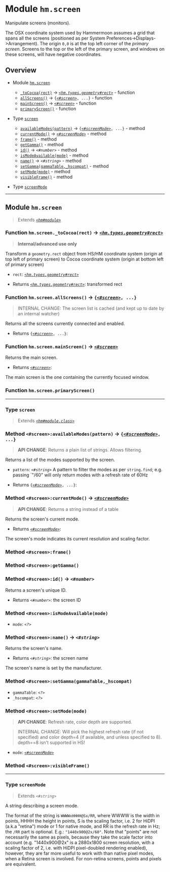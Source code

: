 # Module `hm.screen`

Manipulate screens (monitors).

The OSX coordinate system used by Hammermoon assumes a grid that spans all the screens (positioned as per
System Preferences->Displays->Arrangement). The origin `0,0` is at the top left corner of the *primary screen*.
Screens to the top or the left of the primary screen, and windows on these screens, will have negative coordinates.

## Overview


* Module [`hm.screen`](hm.screen.md#module-hmscreen)
  * [`_toCocoa(rect)`](hm.screen.md#function-hmscreentococoarect---hmtypesgeometryrect) -> [_`<hm.types.geometry#rect>`_](hm.types.geometry.md#type-rect) - function
  * [`allScreens()`](hm.screen.md#function-hmscreenallscreens---screen-) -> `{`[_`<#screen>`_](hm.screen.md#type-screen)`, ...}` - function
  * [`mainScreen()`](hm.screen.md#function-hmscreenmainscreen---screen) -> [_`<#screen>`_](hm.screen.md#type-screen) - function
  * [`primaryScreen()`](hm.screen.md#function-hmscreenprimaryscreen) - function


* Type [`screen`](hm.screen.md#type-screen)
  * [`availableModes(pattern)`](hm.screen.md#method-screenavailablemodespattern---screenmode-) -> `{`[_`<#screenMode>`_](hm.screen.md#type-screenmode)`, ...}` - method
  * [`currentMode()`](hm.screen.md#method-screencurrentmode---screenmode) -> [_`<#screenMode>`_](hm.screen.md#type-screenmode) - method
  * [`frame()`](hm.screen.md#method-screenframe) - method
  * [`getGamma()`](hm.screen.md#method-screengetgamma) - method
  * [`id()`](hm.screen.md#method-screenid---number) -> _`<#number>`_ - method
  * [`isModeAvailable(mode)`](hm.screen.md#method-screenismodeavailablemode) - method
  * [`name()`](hm.screen.md#method-screenname---string) -> _`<#string>`_ - method
  * [`setGamma(gammaTable,_hscompat)`](hm.screen.md#method-screensetgammagammatablehscompat) - method
  * [`setMode(mode)`](hm.screen.md#method-screensetmodemode) - method
  * [`visibleFrame()`](hm.screen.md#method-screenvisibleframe) - method


* Type [`screenMode`](hm.screen.md#type-screenmode)






------------------

## Module `hm.screen`

> Extends [_`<hm#module>`_](hm.md#class-module)






### Function `hm.screen._toCocoa(rect)` -> [_`<hm.types.geometry#rect>`_](hm.types.geometry.md#type-rect)

> **Internal/advanced use only**

Transform a `geometry.rect` object from HS/HM coordinate system (origin at top left of primary screen)
to Cocoa coordinate system (origin at bottom left of primary screen)

* `rect`: [_`<hm.types.geometry#rect>`_](hm.types.geometry.md#type-rect) 



* Returns [_`<hm.types.geometry#rect>`_](hm.types.geometry.md#type-rect): transformed rect




### Function `hm.screen.allScreens()` -> `{`[_`<#screen>`_](hm.screen.md#type-screen)`, ...}`

> INTERNAL CHANGE: The screen list is cached (and kept up to date by an internal watcher)

Returns all the screens currently connected and enabled.



* Returns `{`[_`<#screen>`_](hm.screen.md#type-screen)`, ...}`: 




### Function `hm.screen.mainScreen()` -> [_`<#screen>`_](hm.screen.md#type-screen)

Returns the main screen.



* Returns [_`<#screen>`_](hm.screen.md#type-screen): 

The main screen is the one containing the currently focused window.


### Function `hm.screen.primaryScreen()`








------------------

### Type `screen`

> Extends [_`<hm#module.class>`_](hm.md#class-moduleclass)






### Method `<#screen>:availableModes(pattern)` -> `{`[_`<#screenMode>`_](hm.screen.md#type-screenmode)`, ...}`

> **API CHANGE**: Returns a plain list of strings. Allows filtering.

Returns a list of the modes supported by the screen.

* `pattern`: _`<#string>`_ A pattern to filter the modes as per `string.find`; e.g. passing `"/60" will only return modes with a refresh rate of 60Hz



* Returns `{`[_`<#screenMode>`_](hm.screen.md#type-screenmode)`, ...}`: 




### Method `<#screen>:currentMode()` -> [_`<#screenMode>`_](hm.screen.md#type-screenmode)

> **API CHANGE**: Returns a string instead of a table

Returns the screen's current mode.



* Returns [_`<#screenMode>`_](hm.screen.md#type-screenmode): 

The screen's mode indicates its current resolution and scaling factor.


### Method `<#screen>:frame()`






### Method `<#screen>:getGamma()`






### Method `<#screen>:id()` -> _`<#number>`_

Returns a screen's unique ID.



* Returns _`<#number>`_: the screen ID




### Method `<#screen>:isModeAvailable(mode)`



* `mode`: _`<?>`_ 




### Method `<#screen>:name()` -> _`<#string>`_

Returns the screen's name.



* Returns _`<#string>`_: the screen name

The screen's name is set by the manufacturer.


### Method `<#screen>:setGamma(gammaTable,_hscompat)`



* `gammaTable`: _`<?>`_ 
* `_hscompat`: _`<?>`_ 




### Method `<#screen>:setMode(mode)`

> **API CHANGE**: Refresh rate, color depth are supported.

> INTERNAL CHANGE: Will pick the highest refresh rate (if not specified) and color depth=4 (if available, and unless specified to 8).
depth==8 isn't supported in HS!



* `mode`: [_`<#screenMode>`_](hm.screen.md#type-screenmode) 




### Method `<#screen>:visibleFrame()`








------------------

### Type `screenMode`

> Extends _`<#string>`_

A string describing a screen mode.

The format of the string is `WWWWxHHHH@Sx/RR`, where WWWW is the width in points, HHHH the height in points,
 S is the scaling factor, i.e. 2 for HiDPI (a.k.a "retina") mode or 1 for native mode, and RR is the refresh
 rate in Hz; the `/RR` part is optional. E.g.: `"1440x900@2x/60"`.
 Note that "points" are not necessarily the same as pixels, because they take the scale factor into account
 (e.g. "1440x900@2x" is a 2880x1800 screen resolution, with a scaling factor of 2, i.e. with HiDPI pixel-doubled
 rendering enabled), however, they are far more useful to work with than native pixel modes, when a Retina screen
 is involved. For non-retina screens, points and pixels are equivalent.


